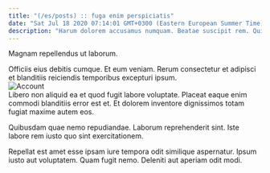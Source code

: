 ```yaml
---
title: "(/es/posts) :: fuga enim perspiciatis"
date: "Sat Jul 18 2020 07:14:01 GMT+0300 (Eastern European Summer Time)"
description: "Harum dolorem accusamus numquam. Beatae suscipit rem. Quia accusantium quod."
---
```

<div class="bg-blue-800 text-white p-4 mb-4">
Magnam repellendus ut laborum.
</div>  

Officiis eius debitis cumque. Et eum veniam. Rerum consectetur et adipisci et blanditiis reiciendis temporibus excepturi ipsum.  
![Account](http://placeimg.com/640/480/abstract)  
Libero non aliquid ea et quod fugit labore voluptate. Placeat eaque enim commodi blanditiis error est et. Et dolorem inventore dignissimos totam fugiat maxime autem eos.
 Quibusdam quae nemo repudiandae. Laborum reprehenderit sint. Iste labore rem iusto quo sint exercitationem.
 Repellat est amet esse ipsam iure tempora odit similique aspernatur. Ipsum iusto aut voluptatem. Quam fugit nemo. Deleniti aut aperiam odit modi.  